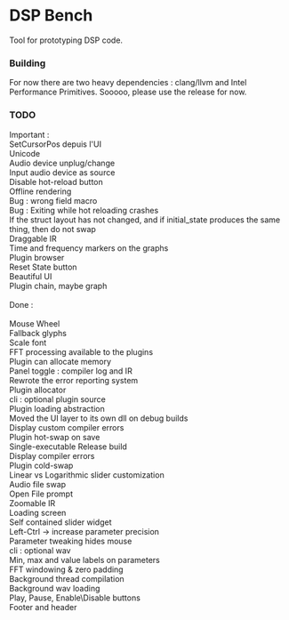 # DSP Bench

Tool for prototyping DSP code.

### Building
For now there are two heavy dependencies : clang/llvm and Intel Performance Primitives. Sooooo, please use the release for now. 

### TODO

Important : \
SetCursorPos depuis l'UI \
Unicode \
Audio device unplug/change \
Input audio device as source \
Disable hot-reload button \
Offline rendering \
Bug : wrong field macro \
Bug : Exiting while hot reloading crashes \
If the struct layout has not changed, and if initial_state produces the same thing, then do not swap \
Draggable IR \
Time and frequency markers on the graphs \
Plugin browser \
Reset State button \
Beautiful UI \
Plugin chain, maybe graph \
\
Done : \
\
Mouse Wheel \
Fallback glyphs \
Scale font \
FFT processing available to the plugins \
Plugin can allocate memory \
Panel toggle : compiler log and IR \
Rewrote the error reporting system \
Plugin allocator \
cli : optional plugin source \
Plugin loading abstraction \
Moved the UI layer to its own dll on debug builds \
Display custom compiler errors \
Plugin hot-swap on save \
Single-executable Release build \
Display compiler errors \
Plugin cold-swap \
Linear vs Logarithmic slider customization \
Audio file swap \
Open File prompt \
Zoomable IR \
Loading screen \
Self contained slider widget \
Left-Ctrl -> increase parameter precision  \
Parameter tweaking hides mouse  \
cli : optional wav \
Min, max and value labels on parameters \
FFT windowing & zero padding \
Background thread compilation \
Background wav loading \
Play, Pause, Enable\Disable buttons\
Footer and header
